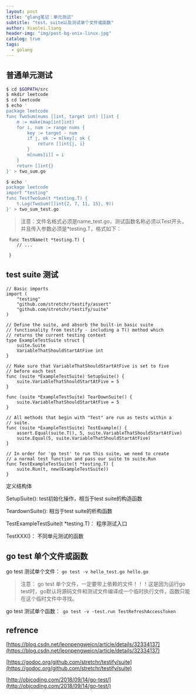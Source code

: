 ```yaml
---
layout: post
title: "glang笔记：单元测试"
subtitle: "test、suite以及测试单个文件或函数"
author: Xiaolei.liang
header-img: "img/post-bg-unix-linux.jpg"
catalog: true
tags:
  - golang
---
```


## 普通单元测试
```sh
$ cd $GOPATH/src
$ mkdir leetcode
$ cd leetcode
$ echo '
package leetcode
func TwoSum(nums []int, target int) []int {
	m := make(map[int]int)
	for i, num := range nums {
		key := target - num
		if j, ok := m[key]; ok {
			return []int{j, i}
		}
		m[nums[i]] = i
	}
	return []int{}
}' > two_sum.go 

$ echo '
package leetcode
import "testing"
func TestTwoSum(t *testing.T) {
	t.Log(TwoSum([]int{2, 7, 11, 15}, 9))
}' > two_sum_test.go

```

> 注意：文件名格式必须是name_test.go，测试函数名称必须以Test开头，并且传入参数必须是*testing.T，格式如下：

```
 func TestName(t *testing.T) {
    // ...

 }
 ```

## test suite 测试
```
// Basic imports
import (
    "testing"
    "github.com/stretchr/testify/assert"
    "github.com/stretchr/testify/suite"
)

// Define the suite, and absorb the built-in basic suite
// functionality from testify - including a T() method which
// returns the current testing context
type ExampleTestSuite struct {
    suite.Suite
    VariableThatShouldStartAtFive int
}

// Make sure that VariableThatShouldStartAtFive is set to five
// before each test
func (suite *ExampleTestSuite) SetupSuite() {
    suite.VariableThatShouldStartAtFive = 5
}

func (suite *ExampleTestSuite) TearDownSuite() {
    suite.VariableThatShouldStartAtFive = 5
}

// All methods that begin with "Test" are run as tests within a
// suite.
func (suite *ExampleTestSuite) TestExample() {
    assert.Equal(suite.T(), 5, suite.VariableThatShouldStartAtFive)
    suite.Equal(5, suite.VariableThatShouldStartAtFive)
}

// In order for 'go test' to run this suite, we need to create
// a normal test function and pass our suite to suite.Run
func TestExampleTestSuite(t *testing.T) {
    suite.Run(t, new(ExampleTestSuite))
}
```
定义结构体

SetupSuite(): test初始化操作，相当于test suite的构造函数

TeardownSuite(): 相当于test suite的析构函数

TestExampleTestSuite(t *testing.T)： 程序测试入口

TestXXX()： 不同单元测试的函数

## go test 单个文件或函数

go test 测试单个文件： ``go test -v hello_test.go hello.go ``

> 注意： go test 单个文件，一定要带上依赖的文件！！！这是因为运行go test时，go默认将源码文件和测试文件编译成一个临时执行文件，函数只能在这个临时文件中寻找。

go test 测试单个函数：`` go test -v -test.run TestRefreshAccessToken``

## refrence
[https://blog.csdn.net/leonpengweicn/article/details/32334137](https://blog.csdn.net/leonpengweicn/article/details/32334137)

[https://godoc.org/github.com/stretchr/testify/suite](https://godoc.org/github.com/stretchr/testify/suite)

[http://objcoding.com/2018/09/14/go-test/](http://objcoding.com/2018/09/14/go-test/)
